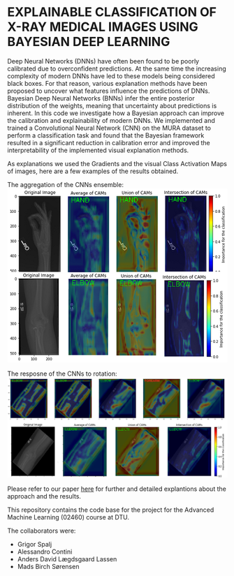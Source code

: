 # EXPLAINABLE CLASSIFICATION OF X-RAY MEDICAL IMAGES USING BAYESIAN DEEP LEARNING

Deep Neural Networks (DNNs) have often been found to be
poorly calibrated due to overconfident predictions. At
the same time the increasing complexity of modern DNNs
have led to these models being considered black boxes. For
that reason, various explanation methods have been proposed
to uncover what features influence the predictions of DNNs.
Bayesian Deep Neural Networks (BNNs) infer the entire
posterior distribution of the weights, meaning that uncertainty
about predictions is inherent. In this code we investigate
how a Bayesian approach can improve the calibration
and explainability of modern DNNs. We implemented
and trained a Convolutional Neural Network (CNN) on the
MURA dataset to perform a classification task and found
that the Bayesian framework resulted in a significant reduction
in calibration error and improved the interpretability of
the implemented visual explanation methods.

As explanations we used the Gradients and the visual Class Activation Maps
of images, here are a few examples of the results obtained.

The aggregation of the CNNs ensemble:<br>
![image](https://github.com/Contedigital/Bayesian_Explainable_AI/blob/main/cam_ensemble_rotation/ensemble.png)

The resposne of the CNNs to rotation:
![image](https://github.com/Contedigital/Bayesian_Explainable_AI/blob/main/cam_ensemble_rotation/rot_cams_red.png)

Please refer to our paper [here](https://github.com/MadsBirch/Bayesian_Explainable_AI/blob/614bbe7238ed773177b1a27d2f290324121c0ecd/report.pdf) for further and detailed explantions about the approach and the results.



This repository contains the code base for the project for the Advanced Machine Learning (02460) course at DTU.

The collaborators were:
- Grigor Spalj
- Alessandro Contini
- Anders David Lægdsgaard Lassen
- Mads Birch Sørensen
